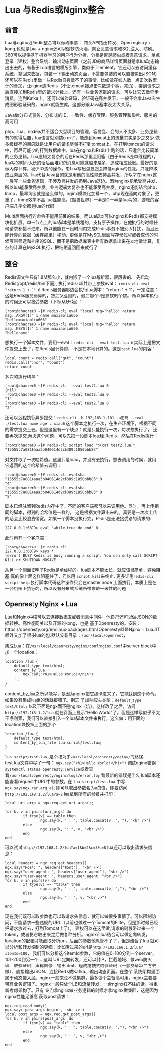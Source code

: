 # Lua 与Redis或Nginx整合
## 前言
Lua与nginx或Redis整合可以做的事情：
网关API路由转发、Openregistry + kong,也就是Lua + nginx还可以做软防火墙，防止恶意请求和SQL注入、防刷。360可以提供基于机器学习的用户行为分析，分析是否是爬虫或者恶意请求。单点登录（建权）整合系统、输出动态页面（之前JD的商品详情页面就是拿lua动态输出出去的，有基于Lua语言的模版引擎，类似于Themleaf，它还可以去访问缓存系统，拿回来数据，包装一下输出动态页面，不需要包装的可以直接输出JSON）还可以在Redis里做一些Redis自身做不了的事情，比如做在线人数、点击次数累计的叠加，让nginx连Redis（不让tomcat接点击次数这个事，减负），接到请求之后直接加到Redis里的请求计数上。还有一些业务逻辑的请求，可以让它去做异步消费，连到Kafka上。还可以做验证码，验证码在高并发下，一般不会拿Java去生成图形验证码的，nginx就能生成。这部分跟Java基本没太大关系。

Java做分布式事务、分布式的ID、一致性、缓存管理、服务管理和监控、服务的高可用

php、lua、nodejs并不适合大型项目的管理，容易乱、会的人不太多、业务逻辑有的就得后置，lua语言就别搞orm了，能走到tomcat上的流量其实是少之又少.做多级缓存的目的就是让用户的请求尽量不打到tomcat上，在打到tomcat的请求中，再尽可能少的打到数据库中。lua在nginx和Redis上跑的话，只适合比较简单的业务逻辑。Lua逻辑太复杂的话在Redis那里会阻塞（由于Redis是单线程的），lua写的时间太长的话后面堆积的消息可能就越来越多，造成相应延迟。最好的是做内存计算，减少IO流的操作。用Lua写磁盘显然会降低nginx的性能，只能降级成业务层的。lua代替Java目的就是用他的高性能支持高并发，所以才在nginx这一层写一些业务逻辑，不涉及高并发的扔到Java这边。因为nginx能承受高并发，所以lua能承受高并发。业务逻辑太复杂也不能承受高并发。nginx还能结合php，lnmp，最早淘宝就是这么做的。nginx模块化加载一个，php现在面向对象了，更重了，lnmp效率不高.lua性能高，《魔兽世界》一半是C一半是lua写的，游戏的客户端几乎全都是lua的代码

Multi后面执行的命令不能用前面的结果，而Lua脚本可以nginx和Redis都支持模块化扩展。单一节点上的lua脚本是单线程的，支持原子操作，在他执行的时候任何请求都接不进来。所以他能在一段时间内完成Redis事务不被别人打扰，而且还能计算向数据（缓存那里）移动，更像是在MySQL里面写存储过程或者查询的时候写带筛选和排序的SQL，而不是把数据库表中所有数据拿出来在本地做计算，复杂的计算在MySQL执行，把结果返回回来就行了

## 整合
Redis源文件只有1.8M那么小，就内嵌了一个lua解析器，很厉害的。
先启动Redis(/opt/redis/bin下面), 执行redis-cli并带上参数eval： `redis-cli eval "return 1 + 1" 0`
Redis服务器那边会执行lua脚本："return 1 + 1"，一定注意：这是Redis服务器算的，然后又返回的，最后那个0是参数的个数。
所以脚本执行的时候还可以接受参数（下标从1开始）：
```
[root@chaoren0 ~]# redis-cli eval "local msg='hello' return msg..ARGV[1]" 1 name maxiaoliu666
"hellomaxiaoliu666"
[root@chaoren0 ~]# redis-cli eval "local msg='hello' return msg..KEYS[1]" 1 name maxiaoliu666
"helloname"
```
想执行一个脚本文件，要用--eval：`redis-cli --eval test.lua 0` 实际上是把文件提交上去了，在Redis里计算的，
不是在本地计算的。这是`test.lua`的内容：
```
local count = redis.call("get", "count")
redis.call("incr", "count")
return count
```
多次的执行结果：
```
[root@chaoren0 ~]# redis-cli --eval test2.lua 0
(nil)
[root@chaoren0 ~]# redis-cli --eval test2.lua 0
"1"
[root@chaoren0 ~]# redis-cli --eval test2.lua 0
"2"
```
还可以远程执行异步提交：`redis-cli -h 192,168.1.101 -a密码 --eval ./test.lua name age . xiao6`
这个脚本之执行一次，在生产环境下，根据不同的需求提交上去。但是这里有一个缺点：就是只能执行一次，每次想执行了，
还要再次提交.解决这个问题，可以先把一段脚本load到Redis，然后在Redis执行：
```
[root@chaoren0 ~]# redis-cli script load "$(cat test2.lua)"
"15555c7a0816aaa3b040614d2cb389c1850bbb83"
```
对文件取了一次哈希值。这里只是load，并没有去执行，想去调用的时候，就用它返回的这个哈希值去调用：
```
[root@chaoren0 ~]# redis-cli evalsha "15555c7a0816aaa3b040614d2cb389c1850bbb83" 0
"4"
[root@chaoren0 ~]# redis-cli evalsha "15555c7a0816aaa3b040614d2cb389c1850bbb83" 0
"5"
```
脚本已经驻留到Redis内存中了，不同的客户端都可以来调用他。同时，再上传相同的脚本，得到的哈希值是一样的，
这是根据文件算出来的。真要是一次次上传的话会比较浪费带宽。如果一个脚本没执行完，Redis是无法接受别的请求的:
```
127.0.0.1:6379> eval "while true do end" 0

```
此时再开一个客户端：
```
[root@chaoren0 ~]# redis-cli
127.0.0.1:6379> keys *
(error) BUSY Redis is busy running a script. You can only call SCRIPT KILL or SHUTDOWN NOSAVE.
```
从另一个侧面证明了Redis是单线程的。lua脚本不能太长，就应该很简单，避免阻塞.真的像上面这样阻塞住了，可以用
```script kill```来终止. 更多详见```redis-cli script help``` 执行脚本代码这种操作只会在master node
上面执行，本质上是在一台机器上执行的，所以没有分布式系统所带来的一致性的问题

## Openresty Nginx + Lua

Lua和Nginx中核可以去连接数据库或者消息中间件，他自己还可以做JSON的数据转换。高性能网关以及开源的kong，也是
基于Openresty的。安装：https://openresty.org/en/linux-packages.html Openresty就是Nginx + LuaJIT
额外又加了很多lua的包.默认安装目录：`/usr/local/openresty`  

集成Lua：在`/usr/local/openresty/nginx/conf/nginx.conf`中server block中加一个location：
```
location /lua {
    default_type text/html;
    content_by_lua '
        ngx.say("<h1>Hello World!</h1>")
    '；
}
```
content_by_lua之所以能写，是因为nginx把它编译进来了，它能找到这个命令。如果没有集成luajit的话就报错了。别忘
了加响应头类型：`default_type text/html;` 以及下面是ngx而不是nginx（坑）。这样改了之后，访问`http://192.168.1.2/lua`
就在页面上显示"Hello World"了。但是这样写似乎不太干净利索，我们可以直接引入一个lua脚本文件来执行，这么做：用下面的
location块换掉上面的那个
```
location /lua {
    default_type text/html;
    content_by_lua_file lua-script/test.lua;
}
```
`lua-script/test.lua;`是个相对于`/usr/local/openresty/nginx/`的路径. test.lua文件中写了一句：
`ngx.say("<h1>Hello World!</h1>")`
调试nginx错误：`systemctl status openresty.service`或者查看`/usr/local/openresty/nginx/logs/error.log`
看最新的错误是什么
lua脚本还能查看request中URL中的参数，在 `lua-script/test.lua` 中写`ngx.say(ngx.var.arg_a);`即可以取出参数名为a的值，即要访问`http://192.168.1.2/lua?a=2`
lua拿到所有的参数并打印：
```
local uri_args = ngx.req.get_uri_args();

for k, v in pairs(uri_args) do
        if type(v) == table then
                ngx.say(k, " : ", table.concat(v, ", "), "<br />")
        else
                ngx.say(k, ": ", v, "<br />")
        end
end
```
可以试试`http://192.168.1.2/lua?a=1&b=2&c=3&c=8`
lua还可以取出请求头信息：
```
local headers = ngx.req.get_headers()
ngx.say("Host: ", headers["Host"], "<br />")
ngx.say("user-agent: ", headers["user_agent"], "<br />")
ngx.say("user-agent: ", headers.user_agent, "<br />")
for k, v in pairs(v) do
        if type(v) == "table" then
                ngx.say(k, " : ", table.concat(v, ","), "<br />")
        else
                ngx.say(k, " : ", v, "<br />")
        end
end
```
现在我们既可以取参数也可以取请求头信息，就可以做很多事情了。可以限制访问，不能请求一些违规的URL（以前也做过一个Tomcat的Filte，但是那时候已经把请求放过去，打到Tomcat上了），
建权可以在这里做,请求的时候带过来一个token，或者把它取出来之后做各种分析。nginx和lua结合可以做定向转发，location的配置只能截取分析uri，后面的参数他就管不了了，但是结合了lua
就可以分析和转发控制的更细：比如传过来的url是`http://192.168.1.2/lua?itemId=100`， 我们可以分析这个itemId参数，它的值在0-100分到一个server，101-200到另一个... 这叫
URL定向转发，还可以封IP，拦截地域、做web防火墙、取验证码、声称图像、输出html，组成拖拽式的验证码（一般交给第三方去做）、直接输出JSON、连接Redis或Kafka、输出动态页面。在整个
系统架构里面属于动态接入层。nginx一般来说不做集群，最多做个主备高可用，nginx主要要带有业务逻辑了。nginx一般只做个LB和流量转发，一台nginx扛不住的话，得重新考虑架构了。只有
专门拿nginx做业务逻辑的时候才拿nginx做集群，这是因为nginx性能足够高
获取post请求：
```
ngx.req.read_body()
ngx.say("post args begin", "<br />")
local post_args = ngx.req.get_post_args()
for k, v in pairs(post_args) do
        if type(v) == "table" then
                ngx.say(k, " : ", table.concat(v, ","), "<br />")
        else
                ngx.say(k, " : ", v, "<br />")
        end
end
```